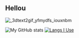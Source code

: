 ## Hellou 
![_3dtext2gif_yfmydfs_iouxnbm](https://github.com/user-attachments/assets/50bbb43d-3999-423e-997f-4e935f949419)


![My GitHub stats](https://github-readme-stats.vercel.app/api?username=Piola-l&show_icons=true&theme=gruvbox&rank_icon=github&line_height=28&custom_title=My%20GitHub%20Stats)
[![Langs I Use](https://github-readme-stats.vercel.app/api/top-langs/?username=Piola-l&layout=donut&show_icons=true&theme=gruvbox&custom_title=Langs%20I%20Use)](https://github.com/anuraghazra/github-readme-stats)


